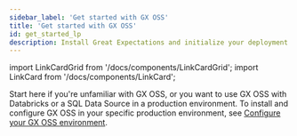 ```yaml
---
sidebar_label: 'Get started with GX OSS'
title: 'Get started with GX OSS'
id: get_started_lp
description: Install Great Expectations and initialize your deployment.
---
```


import LinkCardGrid from '/docs/components/LinkCardGrid';
import LinkCard from '/docs/components/LinkCard';

<p class="DocItem__header-description">Start here if you're unfamiliar with GX OSS, or you want to use GX OSS with Databricks or a SQL Data Source in a production environment. To install and configure GX OSS in your specific production environment, see <a href='/docs/guides/setup/setup_overview_lp'>Configure your GX OSS environment</a>. </p>



<LinkCardGrid>
  <LinkCard topIcon label="Quickstart" description="Install GX OSS, connect to sample data, build your first Expectation, validate data, and review the validation results" href="/docs/tutorials/quickstart/" icon="/img/test_icon.svg" />
  <LinkCard topIcon label="GX OSS overview" description="An overview of GX OSS for new users and those looking for an understanding of its components and its primary workflows" href="/docs/conceptual_guides/gx_overview" icon="/img/overview_icon.svg" />
  <LinkCard topIcon label="Get started with GX OSS and Databricks" description="Learn how you can use GX OSS with Databricks in a production environment" href="/docs/tutorials/getting_started/how_to_use_great_expectations_in_databricks" icon="/img/databricks_icon.svg" />
  <LinkCard topIcon label="Get Started with GX OSS and SQL" description="Learn how you can use GX OSS with a SQL Data Source in a production environment" href="/docs/tutorials/getting_started/how_to_use_great_expectations_with_sql" icon="/img/sql_icon.svg" />
</LinkCardGrid>